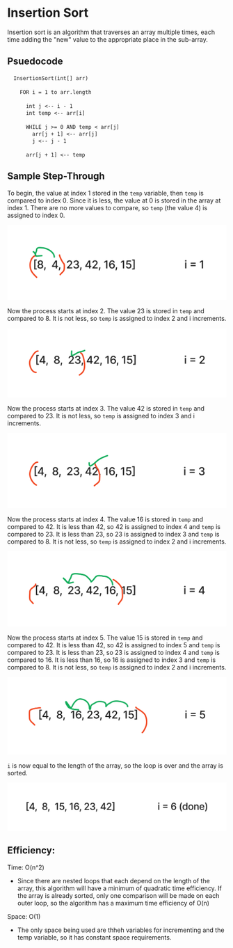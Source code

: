 # Insertion Sort

Insertion sort is an algorithm that traverses an array multiple times, each time adding the "new" value to the appropriate place in the sub-array.

## Psuedocode

``` psuedocode
  InsertionSort(int[] arr)

    FOR i = 1 to arr.length

      int j <-- i - 1
      int temp <-- arr[i]

      WHILE j >= 0 AND temp < arr[j]
        arr[j + 1] <-- arr[j]
        j <-- j - 1

      arr[j + 1] <-- temp
```

## Sample Step-Through

To begin, the value at index 1 stored in the `temp` variable, then `temp` is compared to index 0. Since it is less, the value at 0 is stored in the array at index 1. There are no more values to compare, so `temp` (the value 4) is assigned to index 0.

![step 1](./assets/insertion-sort-1.png)

Now the process starts at index 2. The value 23 is stored in `temp` and compared to 8. It is not less, so `temp` is assigned to index 2 and i increments.

![step 2](./assets/insertion-sort-2.png)

Now the process starts at index 3. The value 42 is stored in `temp` and compared to 23. It is not less, so `temp` is assigned to index 3 and i increments.

![step 3](./assets/insertion-sort-3.png)

Now the process starts at index 4. The value 16 is stored in `temp` and compared to 42. It is less than 42, so 42 is assigned to index 4 and `temp` is compared to 23. It is less than 23, so 23 is assigned to index 3 and `temp` is compared to 8. It is not less, so `temp` is assigned to index 2 and i increments.

![step 4](./assets/insertion-sort-4.png)

Now the process starts at index 5. The value 15 is stored in `temp` and compared to 42. It is less than 42, so 42 is assigned to index 5 and `temp` is compared to 23. It is less than 23, so 23 is assigned to index 4 and `temp` is compared to 16. It is less than 16, so 16 is assigned to index 3 and `temp` is compared to 8. It is not less, so `temp` is assigned to index 2 and i increments.

![step 5](./assets/insertion-sort-5.png)

`i` is now equal to the length of the array, so the loop is over and the array is sorted.

![step 6](./assets/insertion-sort-6.png)

## Efficiency:

Time: O(n^2)

- Since there are nested loops that each depend on the length of the array, this algorithm will have a minimum of quadratic time efficiency. If the array is already sorted, only one comparison will be made on each outer loop, so the algorithm has a maximum time efficiency of O(n)

Space: O(1)

- The only space being used are thheh variables for incrementing and the temp variable, so it has constant space requirements.

